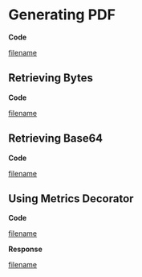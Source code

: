 # Generating PDF

**Code**

[filename](../assets/go/save.go ':include :type=code')

## Retrieving Bytes

**Code**

[filename](../assets/go/bytes.go ':include :type=code')

## Retrieving Base64

**Code**

[filename](../assets/go/base64.go ':include :type=code')

## Using Metrics Decorator

**Code**

[filename](../assets/go/metrics.go ':include :type=code')

**Response**

[filename](../assets/text/report.txt ':include :type=code')